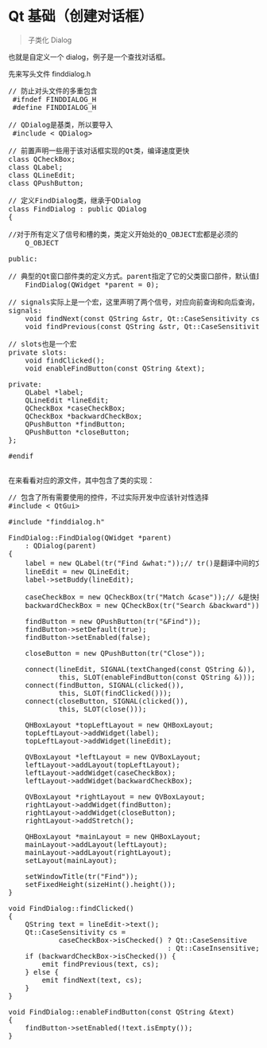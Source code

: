 # Qt 基础（创建对话框）

> 子类化 Dialog

也就是自定义一个 dialog，例子是一个查找对话框。

先来写头文件 finddialog.h

<pre>
// 防止对头文件的多重包含
 #ifndef FINDDIALOG_H
 #define FINDDIALOG_H

// QDialog是基类，所以要导入
 #include < QDialog>

// 前置声明一些用于该对话框实现的Qt类，编译速度更快
class QCheckBox;
class QLabel;
class QLineEdit;
class QPushButton;

// 定义FindDialog类，继承于QDialog
class FindDialog : public QDialog
{

//对于所有定义了信号和槽的类，类定义开始处的Q_OBJECT宏都是必须的
    Q_OBJECT

public:

// 典型的Qt窗口部件类的定义方式。parent指定了它的父类窗口部件，默认值是一个空指针，意味着该对话框没有父对象
    FindDialog(QWidget *parent = 0);

// signals实际上是一个宏，这里声明了两个信号，对应向前查询和向后查询，第二个参数是一个枚举类型，表示可能的情况。
signals:
    void findNext(const QString &str, Qt::CaseSensitivity cs);
    void findPrevious(const QString &str, Qt::CaseSensitivity cs);

// slots也是一个宏
private slots:
    void findClicked();
    void enableFindButton(const QString &text);

private:
    QLabel *label;
    QLineEdit *lineEdit;
    QCheckBox *caseCheckBox;
    QCheckBox *backwardCheckBox;
    QPushButton *findButton;
    QPushButton *closeButton;
};

#endif

</pre>

在来看看对应的源文件，其中包含了类的实现：

<pre>
// 包含了所有需要使用的控件，不过实际开发中应该针对性选择
#include < QtGui>

#include "finddialog.h"

FindDialog::FindDialog(QWidget *parent)
    : QDialog(parent)
{
    label = new QLabel(tr("Find &what:"));// tr()是翻译中间的文字
    lineEdit = new QLineEdit;
    label->setBuddy(lineEdit);

    caseCheckBox = new QCheckBox(tr("Match &case"));// &是快捷键
    backwardCheckBox = new QCheckBox(tr("Search &backward"));

    findButton = new QPushButton(tr("&Find"));
    findButton->setDefault(true);
    findButton->setEnabled(false);

    closeButton = new QPushButton(tr("Close"));

    connect(lineEdit, SIGNAL(textChanged(const QString &)),
            this, SLOT(enableFindButton(const QString &)));
    connect(findButton, SIGNAL(clicked()),
            this, SLOT(findClicked()));
    connect(closeButton, SIGNAL(clicked()),
            this, SLOT(close()));

    QHBoxLayout *topLeftLayout = new QHBoxLayout;
    topLeftLayout->addWidget(label);
    topLeftLayout->addWidget(lineEdit);

    QVBoxLayout *leftLayout = new QVBoxLayout;
    leftLayout->addLayout(topLeftLayout);
    leftLayout->addWidget(caseCheckBox);
    leftLayout->addWidget(backwardCheckBox);

    QVBoxLayout *rightLayout = new QVBoxLayout;
    rightLayout->addWidget(findButton);
    rightLayout->addWidget(closeButton);
    rightLayout->addStretch();

    QHBoxLayout *mainLayout = new QHBoxLayout;
    mainLayout->addLayout(leftLayout);
    mainLayout->addLayout(rightLayout);
    setLayout(mainLayout);

    setWindowTitle(tr("Find"));
    setFixedHeight(sizeHint().height());
}

void FindDialog::findClicked()
{
    QString text = lineEdit->text();
    Qt::CaseSensitivity cs =
            caseCheckBox->isChecked() ? Qt::CaseSensitive
                                      : Qt::CaseInsensitive;
    if (backwardCheckBox->isChecked()) {
        emit findPrevious(text, cs);
    } else {
        emit findNext(text, cs);
    }
}

void FindDialog::enableFindButton(const QString &text)
{
    findButton->setEnabled(!text.isEmpty());
}
</pre>


